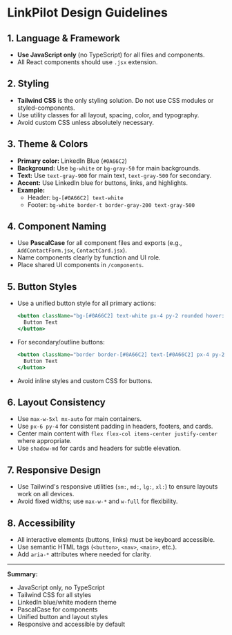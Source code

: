 # LinkPilot Design Guidelines

## 1. Language & Framework
- **Use JavaScript only** (no TypeScript) for all files and components.
- All React components should use `.jsx` extension.

## 2. Styling
- **Tailwind CSS** is the only styling solution. Do not use CSS modules or styled-components.
- Use utility classes for all layout, spacing, color, and typography.
- Avoid custom CSS unless absolutely necessary.

## 3. Theme & Colors
- **Primary color:** LinkedIn Blue (`#0A66C2`)
- **Background:** Use `bg-white` or `bg-gray-50` for main backgrounds.
- **Text:** Use `text-gray-900` for main text, `text-gray-500` for secondary.
- **Accent:** Use LinkedIn blue for buttons, links, and highlights.
- **Example:**
  - Header: `bg-[#0A66C2] text-white`
  - Footer: `bg-white border-t border-gray-200 text-gray-500`

## 4. Component Naming
- Use **PascalCase** for all component files and exports (e.g., `AddContactForm.jsx`, `ContactCard.jsx`).
- Name components clearly by function and UI role.
- Place shared UI components in `/components`.

## 5. Button Styles
- Use a unified button style for all primary actions:
  ```jsx
  <button className="bg-[#0A66C2] text-white px-4 py-2 rounded hover:bg-[#004182] font-medium transition">
    Button Text
  </button>
  ```
- For secondary/outline buttons:
  ```jsx
  <button className="border border-[#0A66C2] text-[#0A66C2] px-4 py-2 rounded hover:bg-blue-50 font-medium transition">
    Button Text
  </button>
  ```
- Avoid inline styles and custom CSS for buttons.

## 6. Layout Consistency
- Use `max-w-5xl mx-auto` for main containers.
- Use `px-6 py-4` for consistent padding in headers, footers, and cards.
- Center main content with `flex flex-col items-center justify-center` where appropriate.
- Use `shadow-md` for cards and headers for subtle elevation.

## 7. Responsive Design
- Use Tailwind's responsive utilities (`sm:`, `md:`, `lg:`, `xl:`) to ensure layouts work on all devices.
- Avoid fixed widths; use `max-w-*` and `w-full` for flexibility.

## 8. Accessibility
- All interactive elements (buttons, links) must be keyboard accessible.
- Use semantic HTML tags (`<button>`, `<nav>`, `<main>`, etc.).
- Add `aria-*` attributes where needed for clarity.

---

**Summary:**
- JavaScript only, no TypeScript
- Tailwind CSS for all styles
- LinkedIn blue/white modern theme
- PascalCase for components
- Unified button and layout styles
- Responsive and accessible by default 